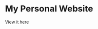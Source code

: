 <img src="">
<h1> My Personal Website </h1>
<p>
  <a href="https://PatTheNoble.github.io"> View it here </a>
</p>


